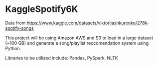 # KaggleSpotify6K
Data from https://www.kaggle.com/datasets/viktoriiashkurenko/278k-spotify-songs 

This project will be using Amazon AWS and S3 to load in a large dataset (~100 GB) and generate a song/playlist reccomendation system using Python. 

Libraries to be utilized include: Pandas, PySpark, NLTK
